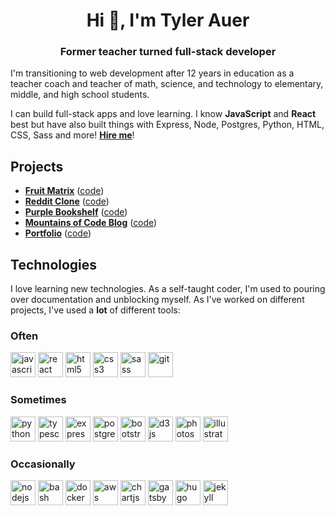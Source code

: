 <h1 align="center">Hi 👋, I'm Tyler Auer</h1>
<h3 align="center">Former teacher turned full-stack developer</h3>

I'm transitioning to web development after 12 years in education as a teacher coach and teacher of math, science, and technology to elementary, middle, and high school students.

I can build full-stack apps and love learning. I know **JavaScript** and **React** best but have also built things with Express, Node, Postgres, Python, HTML, CSS, Sass and more! [**Hire me**](https://tylerauer.com/)!

## Projects

- **[Fruit Matrix](https://fruit.tylerauer.com/)** ([code](https://github.com/TylerAuer/fruit))
- **[Reddit Clone](https://reddit.tylerauer.com/)** ([code](https://github.com/TylerAuer/reddit-clone-2))
- **[Purple Bookshelf](https://books.tylerauer.com/)** ([code](https://github.com/TylerAuer/bookshelf))
- **[Mountains of Code Blog](https://blog.tylerauer.com/)** ([code](https://github.com/TylerAuer/blog))
- **[Portfolio](https://tylerauer.com/)** ([code](https://github.com/TylerAuer/TylerAuer.github.io))

## Technologies

I love learning new technologies. As a self-taught coder, I'm used to pouring over documentation and unblocking myself. As I've worked on different projects, I've used a **lot** of different tools:

### Often

<p>
<img src="https://devicons.github.io/devicon/devicon.git/icons/javascript/javascript-original.svg" alt="javascript" width="40" height="40"/>
<img src="https://devicons.github.io/devicon/devicon.git/icons/react/react-original-wordmark.svg" alt="react" width="40" height="40"/>
<img src="https://devicons.github.io/devicon/devicon.git/icons/html5/html5-original-wordmark.svg" alt="html5" width="40" height="40"/>
<img src="https://devicons.github.io/devicon/devicon.git/icons/css3/css3-original-wordmark.svg" alt="css3" width="40" height="40"/>
<img src="https://devicons.github.io/devicon/devicon.git/icons/sass/sass-original.svg" alt="sass" width="40" height="40"/>
<img src="https://www.vectorlogo.zone/logos/git-scm/git-scm-icon.svg" alt="git" width="40" height="40"/>
</p>

### Sometimes

<p>
<img src="https://devicons.github.io/devicon/devicon.git/icons/python/python-original.svg" alt="python" width="40" height="40"/>
<img src="https://devicons.github.io/devicon/devicon.git/icons/typescript/typescript-original.svg" alt="typescript" width="40" height="40"/>
<img src="https://devicons.github.io/devicon/devicon.git/icons/express/express-original-wordmark.svg" alt="express" width="40" height="40"/>
<img src="https://devicons.github.io/devicon/devicon.git/icons/postgresql/postgresql-original-wordmark.svg" alt="postgresql" width="40" height="40"/>
<img src="https://devicons.github.io/devicon/devicon.git/icons/bootstrap/bootstrap-plain.svg" alt="bootstrap" width="40" height="40"/>
<img src="https://devicons.github.io/devicon/devicon.git/icons/d3js/d3js-original.svg" alt="d3js" width="40" height="40"/>
<img src="https://devicons.github.io/devicon/devicon.git/icons/photoshop/photoshop-plain.svg" alt="photoshop" width="40" height="40"/>
<img src="https://www.vectorlogo.zone/logos/adobe_illustrator/adobe_illustrator-icon.svg" alt="illustrator" width="40" height="40"/>
</p>

### Occasionally

<p>
<img src="https://devicons.github.io/devicon/devicon.git/icons/nodejs/nodejs-original-wordmark.svg" alt="nodejs" width="40" height="40"/>
<img src="https://www.vectorlogo.zone/logos/gnu_bash/gnu_bash-icon.svg" alt="bash" width="40" height="40"/>
<img src="https://devicons.github.io/devicon/devicon.git/icons/docker/docker-original-wordmark.svg" alt="docker" width="40" height="40"/>
<img src="https://devicons.github.io/devicon/devicon.git/icons/amazonwebservices/amazonwebservices-original-wordmark.svg" alt="aws" width="40" height="40"/>
<img src="https://www.chartjs.org/media/logo-title.svg" alt="chartjs" width="40" height="40"/>
<img src="https://www.vectorlogo.zone/logos/gatsbyjs/gatsbyjs-icon.svg" alt="gatsby" width="40" height="40"/>
<img src="https://api.iconify.design/logos-hugo.svg" alt="hugo" width="40" height="40"/>
<img src="https://www.vectorlogo.zone/logos/jekyllrb/jekyllrb-icon.svg" alt="jekyll" width="40" height="40"/>
</p>